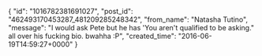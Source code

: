  {
   "id": "1016782381691027",
   "post_id": "462493170453287_481209285248342",
   "from_name": "Natasha Tutino",
   "message": "I would ask Pete but he has 'You aren't qualified to be asking.\" all over his fucking bio. bwahha :P",
   "created_time": "2016-06-19T14:59:27+0000"
 }

